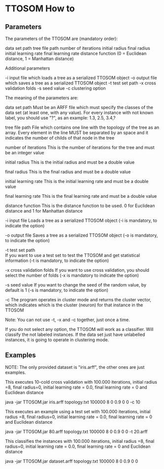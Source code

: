 TTOSOM How to 
=============

Parameters 
-----------------
The parameters of the TTOSOM are (mandatory order):

data set path 
tree file path 
number of iterations 
initial radius
final radius
initial learning rate
final learning rate 
distance function (0 = Euclidean distance, 1 = Manhattan distance)

Additional parameters 

-i input file which loads a tree as a serialized TTOSOM object
-o output file which saves a tree as a serialized TTOSOM object
-t test set path 
-x cross validation folds 
-s seed value 
-c clustering option 

The meaning of the parameters are: 

data set path
	Must be an ARFF file which must specify the classes of the data set (at least one, with any value). For every instance with not known label, you should use "?", as an example:
	1.3, 2.5, 3.4,? 

tree file path
	File which contains one line with the topology of the tree as an array. Every element in the line MUST be separated by an space and it indicates the number of childs of that node in the tree

number of iterations
	This is the number of iterations for the tree and must be an integer value

initial radius
	This is the initial radius and must be a double value 

final radius
	This is the final radius and must be a double value 

initial learning rate
	This is the initial learning rate and must be a double value

final learning rate 
	This is the final learning rate and must be a double value 

distance function
	This is the distance function to be used. 0 for Euclidean distance and 1 for Manhattan distance

-i input file 
	Loads a tree as a serialized TTOSOM object (-i is mandatory, to indicate the option)


-o output file 
	Saves a tree as a serialized TTOSOM object (-o is mandatory, to indicate the option)

-t test set path	
	If you want to use a test set to test the TTOSOM and get statistical information (-t is mandatory, to indicate the option)

-x cross validation folds 
	If you want to use cross validation, you should select the number of folds (-x is mandatory to indicate the option)

-s seed value 
	If you want to change the seed of the random value, by default is 1 (-s is mandatory, to indicate the option)

-c
	The program operates in cluster mode and returns the cluster vector, which indicates which is the cluster (neuron) for that instance in the TTOSOM


Note: You can not use -t, -x and -c together, just once a time.

If you do not select any option, the TTOSOM will work as a classifier. Will classify the not labeled instances. If the data set just have unlabelled instances, it is going to operate in clustering mode.


Examples
----------------

NOTE: The only provided dataset is "iris.arff", the other ones are just examples.

This executes 10-cold cross validation with 100.000 iterations, initial radius =8, final radius=0, initial learning rate = 0.0, final learning rate = 0 and Euclidean distance

java -jar TTOSOM.jar iris.arff topology.txt 100000 8 0 0.9 0 0 -c 10

This executes an example using a test set with 100.000 iterations, initial radius =8, final radius=0, initial learning rate = 0.0, final learning rate = 0 and Euclidean distance

java -jar TTOSOM.jar 80.arff topology.txt 100000 8 0 0.9 0 0 -t 20.arff

This classifies the instances  with 100.000 iterations, initial radius =8, final radius=0, initial learning rate = 0.0, final learning rate = 0 and Euclidean distance

java -jar TTOSOM.jar dataset.arff topology.txt 100000 8 0 0.9 0 0